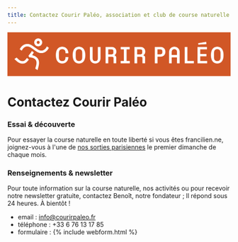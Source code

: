 ```yaml
---
title: Contactez Courir Paléo, association et club de course naturelle et minimaliste
---
```

![Courir Paleo](/assets/images/Logo-Courir-Paleo-long-orange-1200px.png)
# Contactez Courir Paléo

### Essai & découverte
Pour essayer la course naturelle en toute liberté si vous êtes francilien.ne, joignez-vous à l'une de [nos sorties parisiennes](/sorties) le premier dimanche de chaque mois.

### Renseignements & newsletter
Pour toute information sur la course naturelle, nos activités ou pour recevoir notre newsletter gratuite, contactez Benoît, notre fondateur&nbsp;; ll répond sous 24 heures. À bientôt&nbsp;!
- email&nbsp;: <a href="mailto:info@courirpaleo.fr">info@courirpaleo.fr</a>
- téléphone&nbsp;: +33 6 76 13 17 85
- formulaire&nbsp;:
{% include webform.html %}